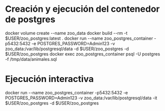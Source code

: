 # Creación y ejecución del contenedor de postgres
docker volume create --name zoo_data
docker build --rm -t $USER/zoo_postgres:latest . 
docker run --name zoo_postgres_container -p5432:5432 -e POSTGRES_PASSWORD=Admin123 -v zoo_data:/var/lib/postgresql/data -d $USER/zoo_postgres -d $USER/zoo_postgres
docker exec  zoo_postgres_container psql -U postgres -f /tmp/data/animales.sql

# Ejecución interactiva
docker run --name zoo_postgres_container -p5432:5432 -e POSTGRES_PASSWORD=Admin123 -v zoo_data:/var/lib/postgresql/data -it $USER/zoo_postgres -d $USER/zoo_postgres

